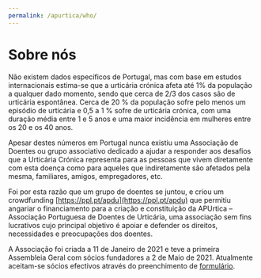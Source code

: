 ```yaml
---
permalink: /apurtica/who/
---
```

# Sobre nós

Não existem dados específicos de Portugal, mas com base em estudos internacionais estima-se que a urticária crónica afeta até 1% da população a qualquer dado momento, sendo que cerca de 2/3 dos casos são de urticária espontânea. Cerca de 20 % da população sofre pelo menos um episódio de urticária e 0,5 a 1 % sofre de urticária crónica, com uma duração média entre 1 e 5 anos e uma maior incidência em mulheres entre os 20 e os 40 anos.

Apesar destes números em Portugal nunca existiu uma Associação de Doentes ou grupo associativo dedicado a ajudar a responder aos desafios que a Urticária Crónica representa para as pessoas que vivem diretamente com esta doença como para aqueles que indiretamente são afetados pela mesma, familiares, amigos, empregadores, etc.

Foi por esta razão que um grupo de doentes se juntou, e criou um crowdfunding [https://ppl.pt/apdu](https://ppl.pt/apdu) que permitiu angariar o financiamento para a criação e constituição da APUrtica – Associação Portuguesa de Doentes de Urticária, uma associação sem fins lucrativos cujo principal objetivo é apoiar e defender os direitos, necessidades e preocupações dos doentes.

A Associação foi criada a 11 de Janeiro de 2021 e teve a primeira Assembleia Geral com sócios fundadores a 2 de Maio de 2021. Atualmente aceitam-se sócios efectivos através do preenchimento de [formulário](/support/associates/).
